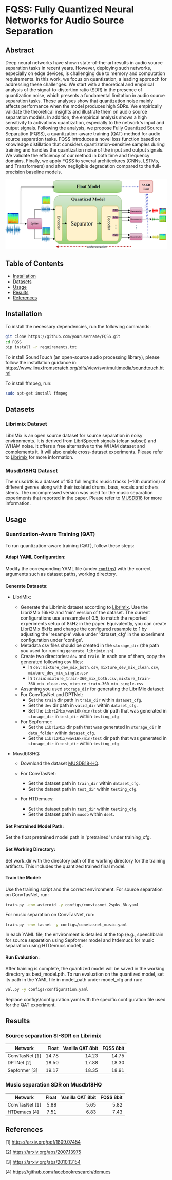 # FQSS: Fully Quantized Neural Networks for Audio Source Separation

## Abstract
Deep neural networks have shown state-of-the-art results in audio source separation tasks in recent years. However, deploying such networks, especially on edge devices, is challenging due to memory and computation requirements. In this work, we focus on quantization, a leading approach for addressing these challenges. We start with a theoretical and empirical analysis of the signal-to-distortion ratio (SDR) in the presence of quantization noise, which presents a fundamental limitation in audio source separation tasks. These analyses show that quantization noise mainly affects performance when the model produces high SDRs. We empirically validate the theoretical insights and illustrate them on audio source separation models. In addition, the empirical analysis shows a high sensitivity to activations quantization, especially to the network's input and output signals. Following the analysis, we propose Fully Quantized Source Separation (FQSS), a quantization-aware training (QAT) method for audio source separation tasks. FQSS introduces a novel loss function based on knowledge distillation that considers quantization-sensitive samples during training and handles the quantization noise of the input and output signals. We validate the efficiency of our method in both time and frequency domains. Finally, we apply FQSS to several architectures (CNNs, LSTMs, and Transformers) and show negligible degradation compared to the full-precision baseline models. 


![VideoBlocks](figures/FQSS_scheme.png)


## Table of Contents
- [Installation](#installation)
- [Datasets](#datasets)
- [Usage](#usage)
- [Results](#results)
- [References](#references)

## Installation
To install the necessary dependencies, run the following commands:
```sh
git clone https://github.com/yourusername/FQSS.git
cd FQSS
pip install -r requirements.txt
```

To install SoundTouch (an open-source audio processing library), please follow the installation guidance in:
https://www.linuxfromscratch.org/blfs/view/svn/multimedia/soundtouch.html

To install ffmpeg, run:
```sh
sudo apt-get install ffmpeg
```

## Datasets
### Librimix Dataset

LibriMix is an open source dataset for source separation in noisy environments. It is derived from LibriSpeech signals (clean subset) and WHAM noise. It offers a free alternative to the WHAM dataset and complements it.
It will also enable cross-dataset experiments. Please refer to [Librimix](https://github.com/JorisCos/LibriMix) for more information.

### Musdb18HQ Dataset

The musdb18 is a dataset of 150 full lengths music tracks (~10h duration) of different genres along with their isolated drums, bass, vocals and others stems. The uncompressed version was used for the music separation experiments that reported in the paper. 
Please refer to [MUSDB18](https://sigsep.github.io/datasets/musdb.html) for more information.

## Usage
### Quantization-Aware Training (QAT)
To run quantization-aware training (QAT), follow these steps:

#### Adapt YAML Configuration:
Modify the corresponding YAML file (under [`configs`](/configs)) with the correct arguments such as dataset paths, working directory.

#### Generate Datasets:

- LibriMix:
  - Generate the Librimix dataset according to [Librimix](https://github.com/JorisCos/LibriMix). Use the Libri2Mix 16kHz and 'min' version of the dataset. The current configurations use a resample of 0.5, to match the reported experiments setup of 8kHz in the paper. Equivalently, you can create Libri2Mix 8kHz and change the configured resample to 1 by adjusting the 'resample' value under 'dataset_cfg' in the experiment configuration under 'configs'.
  - Metadata csv files should be created in the `storage_dir` (the path you used for running `generate_librimix.sh`).
  - Create two directories: `dev` and `train`. In each one of them, copy the generated following csv files:
    - In `dev`: `mixture_dev_mix_both.csv`, `mixture_dev_mix_clean.csv`, `mixture_dev_mix_single.csv` 
    - In `train`: `mixture_train-360_mix_both.csv`, `mixture_train-360_mix_clean.csv`, `mixture_train-360_mix_single.csv`
  - Assuming you used `storage_dir` for generating the LibriMix dataset:
  - For ConvTasNet and DPTNet:
    - Set the `train` dir path in `train_dir` within `dataset_cfg`.
    - Set the `dev` dir path in `valid_dir` within `dataset_cfg`.
    - Set the `Libri2Mix/wav16k/min/test` dir path that was generated in `storage_dir` in `test_dir` within `testing_cfg`
  - For Sepformer:
    - Set the `Libri2Mix` dir path that was generated in `storage_dir` in `data_folder` within `dataset_cfg`.
    - Set the `Libri2Mix/wav16k/min/test` dir path that was generated in `storage_dir` in `test_dir` within `testing_cfg`

- Musdb18HQ:
  - Download the dataset [MUSDB18-HQ](https://zenodo.org/records/3338373). 
  - For ConvTasNet:
    - Set the dataset path in `train_dir` within `dataset_cfg`.
    - Set the dataset path in `test_dir` within `testing_cfg`.

  - For HTDemucs:
    - Set the dataset path in `test_dir` within `testing_cfg`.
    - Set the dataset path in `musdb` within `dset`.

#### Set Pretrained Model Path:

Set the float pretrained model path in 'pretrained' under training_cfg.

#### Set Working Directory:

Set work_dir with the directory path of the working directory for the training artifacts. This includes the quantized trained final model.

#### Train the Model:

Use the training script and the correct environment. For source separation on ConvTasNet, run:
```bash
train.py -env asteroid -y configs/convtasnet_2spks_8k.yaml
```

For music separation on ConvTasNet, run:
```bash
train.py -env tasnet -y configs/convtasnet_music.yaml
```

In each YAML file, the environment is detailed at the top (e.g., speechbrain for source separation using Sepformer model and htdemucs for music separation using HTDemucs model).

#### Run Evaluation:

After training is complete, the quantized model will be saved in the working directory as best_model.pth.
To run evaluation on the quantized model, set its path in the YAML file in model_path under model_cfg and run:
```bash
val.py -y configs/configuration.yaml
```
Replace configs/configuration.yaml with the specific configuration file used for the QAT experiment.

## Results

### Source separation SI-SDR on Librimix

| Network        | Float | Vanilla QAT 8bit | FQSS 8bit |
|----------------|------:|-----------------:|----------:|
| ConvTasNet [1] | 14.78 |            14.23 |     14.75 |
| DPTNet [2]     | 18.50 |            17.88 |     18.30 |
| Sepformer [3]  | 19.17 |            18.35 |     18.91 |


### Music separation SDR on Musdb18HQ 

| Network        | Float | Vanilla QAT 8bit | FQSS 8bit |
|----------------|------:|-----------------:|----------:|
| ConvTasNet [1] |  5.88 |             5.65 |      5.82 |
| HTDemucs [4]   |  7.51 |             6.83 |      7.43 |



## References
[1] https://arxiv.org/pdf/1809.07454

[2] https://arxiv.org/abs/2007.13975

[3] https://arxiv.org/abs/2010.13154

[4] https://github.com/facebookresearch/demucs


